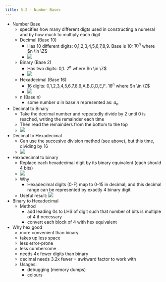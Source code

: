 ```yaml
---
title: 5.2 - Number Bases
---
```


- Number Base
  - specifies how many different digts used in constructing a numeral and by how much to multiply each digit
  - Decimal (Base 10)
    - Has 10 different digits: 0,1,2,3,4,5,6,7,8,9. Base is 10: $10^n$ where $n \in \Z$
    - ![](https://i.gyazo.com/fa83adf7dd28e3cd407246e0f7ae3f96.png)
  - Binary (Base 2)
    - Has two digits: 0,1. $2^n$ where $n \in \Z$
    - ![](https://i.gyazo.com/52008db0c01feea6bfd4cd095c16e32d.png)
  - Hexadecimal (Base 16)
    - 16 digits: 0,1,2,3,4,5,6,7,8,9,A,B,C,D,E,F. $16^n$ where $n \in \Z$
    - ![](https://i.gyazo.com/d60896b990deb9b09a49d129bf95a613.png)
  - n (Base n)
    - some number $a$ in base $n$ represented as: $a_n$
- Decimal to Binary
  - Take the decimal number and repeatedly divide by 2 until 0 is reached, writing the remainder each time
  - Then read the remainders from the bottom to the top
  - ![](https://i.gyazo.com/25d2a2b1d873da7e6159cbd994c37f57.png)
- Decimal to Hexadecimal
  - Can use the succesive division method (see above), but this time, dividing by 16
  - ![](https://i.gyazo.com/4829b48874e5942cc87828536a0dd28e.png)
- Hexadecimal to binary
  - Replace each hexadecimal digit by its binary equivalent (each should 4 bits)
  - ![](https://i.gyazo.com/8b9584e2e6cab604d3d7bf6d7eefaae6.png)
  - Why
    - Hexadecimal digits (0-F) map to 0-15 in decimal, and this decimal range can be represented by exactly 4 binary digit
  - Useful result: ![](https://i.gyazo.com/8eabd8f9d49b4e75f2e0c8791f165b23.png)
- Binary to Hexadecimal
  - Method
    - add leading 0s to LHS of digit such that number of bits is multiple of 4 if necessary
    - convert each block of 4 with hex equivalent
- Why hex good
  - more convenient than binary
  - takes up less space
  - less error-prone
  - less cumbersome
  - needs 4x fewer digits than binary
  - decimal needs 3.2x fewer = awkward factor to work with
  - Usages:
    - debugging (memory dumps)
    - colours
